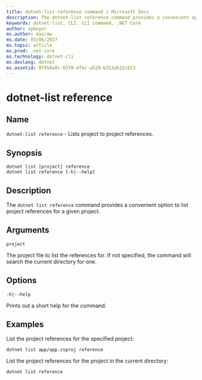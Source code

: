```yaml
---
title: dotnet-list reference command | Microsoft Docs
description: The dotnet-list reference command provides a convenient option to list project to project references.
keywords: dotnet-list, CLI, CLI command, .NET Core
author: spboyer
ms.author: mairaw
ms.date: 03/06/2017
ms.topic: article
ms.prod: .net-core
ms.technology: dotnet-cli
ms.devlang: dotnet
ms.assetid: 8f954a0c-03f8-4fbc-a529-b313ab12c623
---
```

# dotnet-list reference

## Name

`dotnet-list reference` - Lists project to project references.

## Synopsis

```
dotnet list [project] reference
dotnet list reference [-h|--help]
```

## Description

The `dotnet list reference` command provides a convenient option to list project references for a given project.

## Arguments

`project`

The project file to list the references for. If not specified, the command will search the current directory for one.

## Options

`-h|--help`

Prints out a short help for the command.

## Examples

List the project references for the specified project:

`dotnet list app/app.csproj reference`

List the project references for the project in the current directory:

`dotnet list reference`
